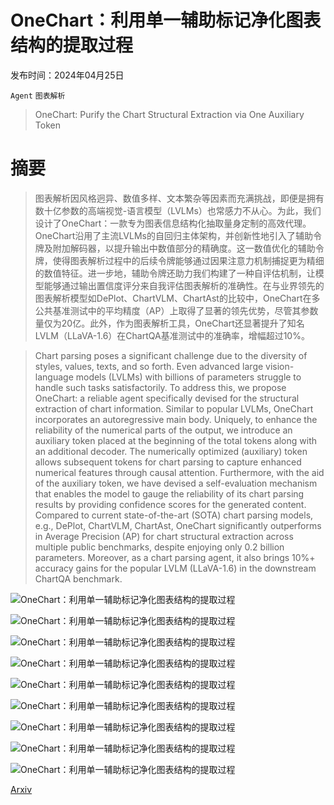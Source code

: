# OneChart：利用单一辅助标记净化图表结构的提取过程

发布时间：2024年04月25日

`Agent` `图表解析`

> OneChart: Purify the Chart Structural Extraction via One Auxiliary Token

# 摘要

> 图表解析因风格迥异、数值多样、文本繁杂等因素而充满挑战，即便是拥有数十亿参数的高端视觉-语言模型（LVLMs）也常感力不从心。为此，我们设计了OneChart：一款专为图表信息结构化抽取量身定制的高效代理。OneChart沿用了主流LVLMs的自回归主体架构，并创新性地引入了辅助令牌及附加解码器，以提升输出中数值部分的精确度。这一数值优化的辅助令牌，使得图表解析过程中的后续令牌能够通过因果注意力机制捕捉更为精细的数值特征。进一步地，辅助令牌还助力我们构建了一种自评估机制，让模型能够通过输出置信度评分来自我评估图表解析的准确性。在与业界领先的图表解析模型如DePlot、ChartVLM、ChartAst的比较中，OneChart在多公共基准测试中的平均精度（AP）上取得了显著的领先优势，尽管其参数量仅为20亿。此外，作为图表解析工具，OneChart还显著提升了知名LVLM（LLaVA-1.6）在ChartQA基准测试中的准确率，增幅超过10%。

> Chart parsing poses a significant challenge due to the diversity of styles, values, texts, and so forth. Even advanced large vision-language models (LVLMs) with billions of parameters struggle to handle such tasks satisfactorily. To address this, we propose OneChart: a reliable agent specifically devised for the structural extraction of chart information. Similar to popular LVLMs, OneChart incorporates an autoregressive main body. Uniquely, to enhance the reliability of the numerical parts of the output, we introduce an auxiliary token placed at the beginning of the total tokens along with an additional decoder. The numerically optimized (auxiliary) token allows subsequent tokens for chart parsing to capture enhanced numerical features through causal attention. Furthermore, with the aid of the auxiliary token, we have devised a self-evaluation mechanism that enables the model to gauge the reliability of its chart parsing results by providing confidence scores for the generated content. Compared to current state-of-the-art (SOTA) chart parsing models, e.g., DePlot, ChartVLM, ChartAst, OneChart significantly outperforms in Average Precision (AP) for chart structural extraction across multiple public benchmarks, despite enjoying only 0.2 billion parameters. Moreover, as a chart parsing agent, it also brings 10%+ accuracy gains for the popular LVLM (LLaVA-1.6) in the downstream ChartQA benchmark.

![OneChart：利用单一辅助标记净化图表结构的提取过程](../../../paper_images/2404.09987/chart_6_v2.png)

![OneChart：利用单一辅助标记净化图表结构的提取过程](../../../paper_images/2404.09987/chart_3_v3.png)

![OneChart：利用单一辅助标记净化图表结构的提取过程](../../../paper_images/2404.09987/chart_2_v5.png)

![OneChart：利用单一辅助标记净化图表结构的提取过程](../../../paper_images/2404.09987/chart-infer2.png)

![OneChart：利用单一辅助标记净化图表结构的提取过程](../../../paper_images/2404.09987/append1.png)

![OneChart：利用单一辅助标记净化图表结构的提取过程](../../../paper_images/2404.09987/append2.png)

![OneChart：利用单一辅助标记净化图表结构的提取过程](../../../paper_images/2404.09987/append4.png)

![OneChart：利用单一辅助标记净化图表结构的提取过程](../../../paper_images/2404.09987/append3.png)

![OneChart：利用单一辅助标记净化图表结构的提取过程](../../../paper_images/2404.09987/chart_qa_all.png)

[Arxiv](https://arxiv.org/abs/2404.09987)